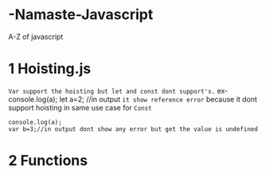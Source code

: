 # -Namaste-Javascript

A-Z of javascript

# 1 Hoisting.js
`Var support the hoisting but let and const dont support's.`
ex- console.log(a);
    let a=2; //in output `it show reference error` because it dont support hoisting in same use case for `Const`

    console.log(a);
    var b=3;//in output dont show any error but get the value is undefined
# 2 Functions    